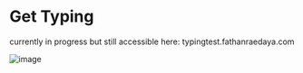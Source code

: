 # Get Typing

currently in progress but still accessible here: typingtest.fathanraedaya.com

![image](https://github.com/user-attachments/assets/340d731f-7126-4059-9896-6309c02b2eb1)



